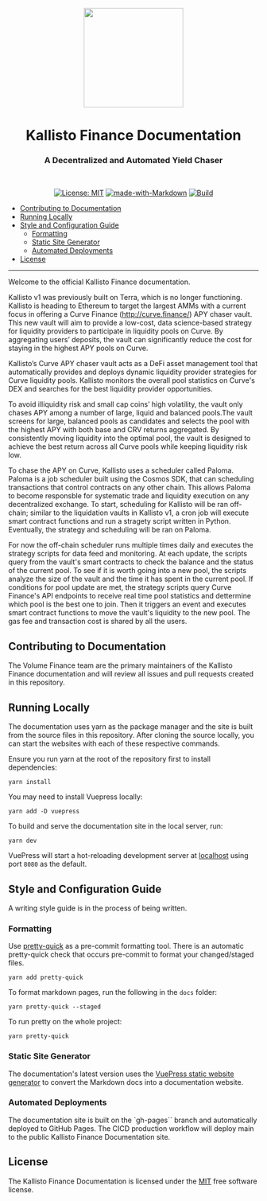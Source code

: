 <p align="center">
<img align="center" src="https://pbs.twimg.com/profile_images/1516477796029284353/KmZ8uxmk_400x400.jpg" width="200">
</p>

<div align="Center">
<h1>Kallisto Finance Documentation</h1>
<h3> A Decentralized and Automated Yield Chaser </h3>
<br>

[![License: MIT](https://img.shields.io/badge/License-MIT-yellow.svg)](https://opensource.org/licenses/MIT)
[![made-with-Markdown](https://img.shields.io/badge/Made%20with-Markdown-1f425f.svg)](https://www.markdownguide.org/)
[![Build](https://github.com/kallisto-finance/kallisto-docs/actions/workflows/vuepress-deploy.yml/badge.svg)](https://github.com/kallisto-finance/kallisto-docs/actions/workflows/vuepress-deploy.yml)
</div>

<!-- TOC -->
- [Contributing to Documentation](#contributing-to-documentation)
- [Running Locally](#running-locally)
- [Style and Configuration Guide](#style-and-configuration-guide)
  - [Formatting](#formatting)
  - [Static Site Generator](#static-site-generator)
  - [Automated Deployments](#automated-deployments)
- [License](#license)
<!-- /TOC -->

---

Welcome to the official Kallisto Finance documentation.

Kallisto v1 was previously built on Terra, which is no longer functioning. Kallisto is heading 
to Ethereum to target the largest AMMs with a current focus in offering a Curve Finance (http://curve.finance/) APY chaser 
vault. This new vault will aim to provide a low-cost, data science-based strategy for liquidity 
providers to participate in liquidity pools on Curve. By aggregating users’ deposits, 
the vault can significantly reduce the cost for staying in the highest APY pools on Curve.

Kallisto’s Curve APY chaser vault acts as a DeFi asset management tool that automatically provides 
and deploys dynamic liquidity provider strategies for Curve liquidity pools. Kallisto monitors the overall pool 
statistics on Curve's DEX and searches for the best liquidity provider opportunities.

To avoid illiquidity risk and small cap coins’ high volatility, the vault only chases APY among a 
number of large, liquid and balanced pools.The vault screens for large, balanced pools as candidates 
and selects the pool with the highest APY with both base and CRV returns aggregated. By consistently 
moving liquidity into the optimal pool, the vault is designed to achieve the best return across all 
Curve pools while keeping liquidity risk low.

To chase the APY on Curve, Kallisto uses a scheduler called Paloma. Paloma is a job scheduler built
using the Cosmos SDK, that can scheduling transactions that control contracts on any other chain.
This allows Paloma to become responsble for systematic trade and liquidity execution on any decentralized 
exchange. To start, scheduling for Kallisto will be ran off-chain; similar to the liquidation vaults in 
Kallisto  v1, a cron job will execute smart contract functions and run a stragety script written in Python. 
Eventually, the strategy and scheduling will be ran on Paloma.

For now the off-chain scheduler runs multiple times daily and executes the strategy scripts for data feed and monitoring. 
At each update, the scripts query from the vault's smart contracts to check the balance and the status of the current pool.
To see if it is worth going into a new pool, the scripts analyze the size of the vault and the time it has spent in the current pool.
If conditions for pool update are met, the strategy scripts query Curve Finance's API endpoints to receive real time pool statistics and dettermine
which pool is the best one to join. Then it triggers an event and executes smart contract functions to move the vault's liquidity to the new pool.
The gas fee and transaction cost is shared by all the users.

## Contributing to Documentation

The Volume Finance team are the primary maintainers of the Kallisto Finance documentation and will review 
all issues and pull requests created in this repository.

## Running Locally

The documentation uses yarn as the package manager and the site is built from the source files in this 
repository. After cloning the source locally, you can start the websites with each of these respective 
commands. 

Ensure you run yarn at the root of the repository first to install dependencies:

```ssh
yarn install
```

You may need to install Vuepress locally:

```ssh
yarn add -D vuepress
```

To build and serve the documentation site in the local server, run:

```ssh
yarn dev
```

VuePress will start a hot-reloading development server at [localhost](http://localhost:8080)
using port `8080` as the default.

## Style and Configuration Guide

A writing style guide is in the process of being written.

### Formatting

Use [pretty-quick](https://prettier.io/docs/en/precommit.html#option-2-pretty-quickhttpsgithubcomazzpretty-quick) 
as a pre-commit formatting tool. There is an automatic pretty-quick check that occurs pre-commit to format your 
changed/staged files.

```ssh
yarn add pretty-quick
```

To format markdown pages, run the following in the `docs` folder:

```ssh
yarn pretty-quick --staged
```

To run pretty on the whole project: 

```ssh
yarn pretty-quick
```

### Static Site Generator

The documentation's latest version uses the [VuePress static website generator](https://vuepress.vuejs.org/) 
to convert the Markdown docs into a documentation website.

### Automated Deployments

The documentation site is built on the `gh-pages`` branch and automatically deployed to GitHub Pages.
The CICD production workflow will deploy main to the public Kallisto Finance Documentation site.

## License

The Kallisto Finance Documentation is licensed under the [MIT](LICENSE) free software license.
